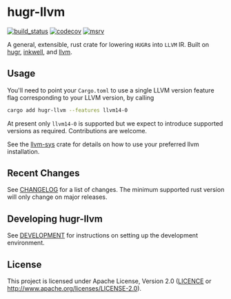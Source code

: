 # hugr-llvm

[![build_status][]](https://github.com/CQCL/hugr/actions)
[![codecov](https://codecov.io/github/CQCL/hugr/graph/badge.svg?token=TN3DSNHF43)](https://codecov.io/github/CQCL/hugr)
[![msrv][]](https://github.com/CQCL/hugr/tree/main/hugr-llvm)

A general, extensible, rust crate for lowering `HUGR`s into `LLVM` IR. Built on [hugr][], [inkwell][], and [llvm][].

## Usage

You'll need to point your `Cargo.toml` to use a single LLVM version feature flag corresponding to your LLVM version, by calling

```bash
cargo add hugr-llvm --features llvm14-0
```

At present only `llvm14-0` is supported but we expect to introduce supported versions as required. Contributions are welcome.

See the [llvm-sys][] crate for details on how to use your preferred llvm installation.

## Recent Changes

See [CHANGELOG](CHANGELOG.md) for a list of changes. The minimum supported rust
version will only change on major releases.

## Developing hugr-llvm

See [DEVELOPMENT](DEVELOPMENT.md) for instructions on setting up the development environment.

## License

This project is licensed under Apache License, Version 2.0 ([LICENCE](LICENCE) or <http://www.apache.org/licenses/LICENSE-2.0>).

  [build_status]: https://github.com/CQCL/hugr/actions/workflows/ci-rs.yml/badge.svg?branch=main
  [msrv]: https://img.shields.io/crates/msrv/hugr-llvm
  [hugr]: https://lib.rs/crates/hugr
  [inkwell]: https://thedan64.github.io/inkwell/inkwell/index.html
  [llvm-sys]: https://crates.io/crates/llvm-sys
  [llvm]: https://llvm.org/
